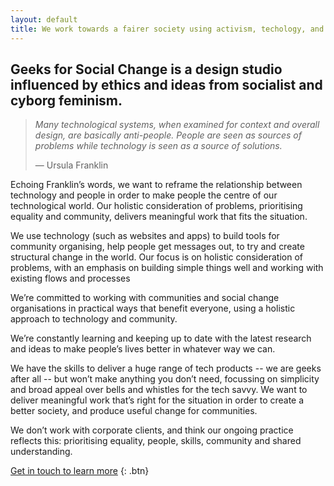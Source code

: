 ```yaml
---
layout: default
title: We work towards a fairer society using activism, techology, and research.
---
```


## Geeks for Social Change is a design studio influenced by ethics and ideas from socialist and cyborg feminism.

> _Many technological systems, when examined for context and overall design, are basically anti-people. People are seen as sources of problems while technology is seen as a source of solutions._
>
> &mdash; Ursula Franklin

Echoing Franklin’s words, we want to reframe the relationship between technology and people in order to make people the centre of our technological world. Our holistic consideration of problems, prioritising equality and community, delivers meaningful work that fits the situation.

We use technology (such as websites and apps) to build tools for community organising, help people get messages out, to try and create structural change in the world. Our focus is on holistic consideration of problems, with an emphasis on building simple things well and working with existing flows and processes

We’re committed to working with communities and social change organisations in practical ways that benefit everyone, using a holistic approach to technology and community.

We’re constantly learning and keeping up to date with the latest research and ideas to make people’s lives better in whatever way we can.

We have the skills to deliver a huge range of tech products -- we are geeks after all -- but won’t make anything you don’t need, focussing on simplicity and broad appeal over bells and whistles for the tech savvy. We want to deliver meaningful work that’s right for the situation in order to create a better society, and produce useful change for communities.

We don’t work with corporate clients, and think our ongoing practice reflects this: prioritising equality, people, skills, community and shared understanding.

[Get in touch to learn more](/contact)
{: .btn}
